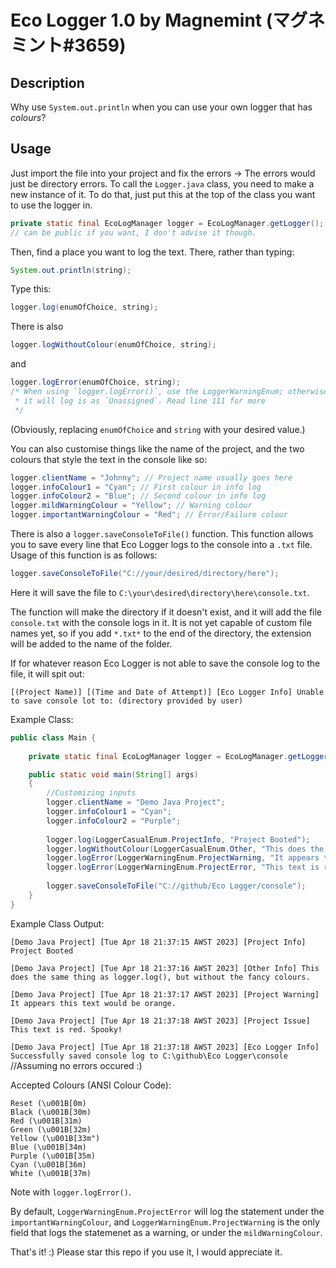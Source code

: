 # Eco Logger 1.0 by Magnemint (マグネミント#3659)

## Description

Why use `System.out.println` when you can use your own logger that has *colours*?

## Usage

Just import the file into your project and fix the errors -> The errors would just be directory errors.
To call the `Logger.java` class, you need to make a new instance of it. To do that, just put this at
the top of the class you want to use the logger in.

```java
private static final EcoLogManager logger = EcoLogManager.getLogger();
// can be public if you want, I don't advise it though.
```

Then, find a place you want to log the text. There, rather than typing:

```java
System.out.println(string);
```

Type this:

```java
logger.log(enumOfChoice, string);
```

There is also

```java
logger.logWithoutColour(enumOfChoice, string);
```

and

```java
logger.logError(enumOfChoice, string);
/* When using `logger.logError()`, use the LoggerWarningEnum; otherwise
 * it will log is as `Unassigned`. Read line 111 for more
 */
```

(Obviously, replacing `enumOfChoice` and `string` with your desired value.)

You can also customise things like the name of the project, and the
two colours that style the text in the console like so:

```java
logger.clientName = "Johnny"; // Project name usually goes here
logger.infoColour1 = "Cyan"; // First colour in info log
logger.infoColour2 = "Blue"; // Second colour in info log
logger.mildWarningColour = "Yellow"; // Warning colour
logger.importantWarningColour = "Red"; // Error/Failure colour
```

There is also a `logger.saveConsoleToFile()` function. This function allows you to save
every line that Eco Logger logs to the console into a `.txt` file. Usage of this function is as follows:

```java
logger.saveConsoleToFile("C://your/desired/directory/here");
```

Here it will save the file to `C:\your\desired\directory\here\console.txt`.

The function will make the directory if it doesn't exist, and it will add the file `console.txt`
with the console logs in it. It is not yet capable of custom file names yet, so if you add `*.txt*`
to the end of the directory, the extension will be added to the name of the folder.

If for whatever reason Eco Logger is not able to save the console log to the file, it will
spit out:

`[(Project Name)] [(Time and Date of Attempt)] [Eco Logger Info] Unable to save console lot to: (directory provided by user)`

Example Class:

```java
public class Main {
	
	private static final EcoLogManager logger = EcoLogManager.getLogger();

	public static void main(String[] args)
	{
		//Customizing inputs
		logger.clientName = "Demo Java Project";
		logger.infoColour1 = "Cyan";
		logger.infoColour2 = "Purple";
		
		logger.log(LoggerCasualEnum.ProjectInfo, "Project Booted");
		logger.logWithoutColour(LoggerCasualEnum.Other, "This does the same thing as logger.log(), but without the fancy colours.");
		logger.logError(LoggerWarningEnum.ProjectWarning, "It appears this text would be orange.");
		logger.logError(LoggerWarningEnum.ProjectError, "This text is red. Spooky!");
		
		logger.saveConsoleToFile("C://github/Eco Logger/console");
	}
}
```

Example Class Output:

`[Demo Java Project] [Tue Apr 18 21:37:15 AWST 2023] [Project Info] Project Booted`

`[Demo Java Project] [Tue Apr 18 21:37:16 AWST 2023] [Other Info] This does the same thing as logger.log(), but without the fancy colours.`

`[Demo Java Project] [Tue Apr 18 21:37:17 AWST 2023] [Project Warning] It appears this text would be orange.`

`[Demo Java Project] [Tue Apr 18 21:37:18 AWST 2023] [Project Issue] This text is red. Spooky!`

`[Demo Java Project] [Tue Apr 18 21:37:18 AWST 2023] [Eco Logger Info] Successfully saved console log to C:\github\Eco Logger\console` //Assuming no errors occured :)

Accepted Colours (ANSI Colour Code):

```
Reset (\u001B[0m)
Black (\u001B[30m)
Red (\u001B[31m)
Green (\u001B[32m)
Yellow (\u001B[33m")
Blue (\u001B[34m)
Purple (\u001B[35m)
Cyan (\u001B[36m)
White (\u001B[37m)
```

Note with `logger.logError()`. 

By default, `LoggerWarningEnum.ProjectError` will log the statement under the
`importantWarningColour`, and `LoggerWarningEnum.ProjectWarning` is the only field
that logs the statemenet as a warning, or under the `mildWarningColour`.

That's it! :) Please star this repo if you use it, I would appreciate it.
